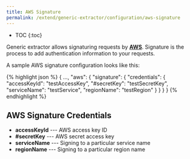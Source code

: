 ```yaml
---
title: AWS Signature
permalink: /extend/generic-extractor/configuration/aws-signature
---
```


* TOC
{:toc}

Generic extractor allows signaturing requests by [**AWS**](https://docs.aws.amazon.com/general/latest/gr/signature-version-4.html).
Signature is the process to add authentication information to your requests.

A sample AWS signature configuration looks like this:

{% highlight json %}
{
  ...,
  "aws": {
    "signature": {
      "credentials": {
        "accessKeyId": "testAccessKey",
        "#secretKey": "testSecretKey",
        "serviceName": "testService",
        "regionName": "testRegion"
      }
    }
  }
}
{% endhighlight %}

## AWS Signature Credentials
- **accessKeyId** --- AWS access key ID
- **#secretKey** --- AWS secret access key
- **serviceName** --- Signing to a particular service name
- **regionName** --- Signing to a particular region name
